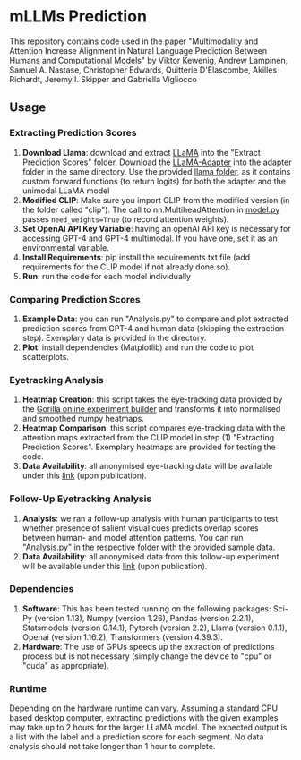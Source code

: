 # mLLMs Prediction

This repository contains code used in the paper "Multimodality and Attention Increase Alignment in Natural Language Prediction Between Humans and Computational Models" by Viktor Kewenig, Andrew Lampinen, Samuel A. Nastase, Christopher Edwards, Quitterie D'Elascombe, Akilles Richardt, Jeremy I. Skipper and Gabriella Vigliocco

## Usage

### Extracting Prediction Scores
1. **Download Llama**: download and extract [LLaMA](https://huggingface.co/huggyllama/llama-7b) into the "Extract Prediction Scores" folder. Download the [LLaMA-Adapter](https://github.com/OpenGVLab/LLaMA-Adapter/tree/main/llama_adapter_v2_multimodal7b) into the adapter folder in the same directory. Use the provided [llama folder](https://github.com/ViktorKewenig/mLLMs_Prediction/tree/main/Extract_PredictionScores/adapter/llama), as it contains custom forward functions (to return logits) for both the adapter and the unimodal LLaMA model
2. **Modified CLIP**: Make sure you import CLIP from the modified version (in the folder called "clip"). The call to nn.MultiheadAttention in [model.py](https://github.com/openai/CLIP/blob/main/clip/model.py) passes `need_weights=True` (to record attention weights). 
3. **Set OpenAI API Key Variable**: having an openAI API key is necessary for accessing GPT-4 and GPT-4 multimodal. If you have one, set it as an environmental variable.
4. **Install Requirements**: pip install the requirements.txt file (add requirements for the CLIP model if not already done so). 
5. **Run**: run the code for each model individually

### Comparing Prediction Scores
1. **Example Data**: you can run "Analysis.py" to compare and plot extracted prediction scores from GPT-4 and human data (skipping the extraction step). Exemplary data is provided in the directory.
2. **Plot**: install dependencies (Matplotlib) and run the code to plot scatterplots. 

### Eyetracking Analysis
1. **Heatmap Creation**: this script takes the eye-tracking data provided by the [Gorilla online experiment builder](https://gorilla.sc) and transforms it into normalised and smoothed numpy heatmaps.
2. **Heatmap Comparison**: this script compares eye-tracking data with the attention maps extracted from the CLIP model in step (1) "Extracting Prediction Scores". Exemplary heatmaps are provided for testing the code. 
3. **Data Availability**: all anonymised eye-tracking data will be available under this [link](https://osf.io/6whzq/?view_only=162085f95bab42b5a57b34b386143ba8) (upon publication).

### Follow-Up Eyetracking Analysis
1. **Analysis**: we ran a follow-up analysis with human participants to test whether presence of salient visual cues predicts overlap scores between human- and model attention patterns. You can run "Analysis.py" in the respective folder with the provided sample data.
2. **Data Availability**: all anonymised data from this follow-up experiment will be available under this [link](https://osf.io/6whzq/?view_only=162085f95bab42b5a57b34b386143ba8) (upon publication).

### Dependencies
1. **Software**: This has been tested running on the following packages: Sci-Py (version 1.13), Numpy (version 1.26), Pandas (version 2.2.1), Statsmodels (version 0.14.1), Pytorch (version 2.2), Llama (version 0.1.1), Openai (version 1.16.2), Transformers (version 4.39.3).
2. **Hardware**: The use of GPUs speeds up the extraction of predictions process but is not necessary (simply change the device to "cpu" or "cuda" as appropriate).

### Runtime
Depending on the hardware runtime can vary. Assuming a standard CPU based desktop computer, extracting predictions with the given examples may take up to 2 hours for the larger LLaMA model. The expected output is a list with the label and a prediction score for each segment. 
No data analysis should not take longer than 1 hour to complete. 
